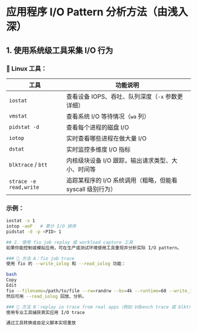 
# 应用程序 I/O Pattern 分析方法（由浅入深）

## 1. 使用系统级工具采集 I/O 行为

### 🧰 Linux 工具：

| 工具               | 功能说明                               |
|--------------------|--------------------------------------|
| `iostat`           | 查看设备 IOPS、吞吐、队列深度（`-x` 参数更详细） |
| `vmstat`           | 查看系统 I/O 等待情况（`wa` 列）          |
| `pidstat -d`       | 查看每个进程的磁盘 I/O                    |
| `iotop`            | 实时查看哪些进程在做大量 I/O               |
| `dstat`            | 实时监控多维度 I/O 指标                    |
| `blktrace` / `btt` | 内核级块设备 I/O 跟踪，输出请求类型、大小、时间等 |
| `strace -e read,write` | 追踪某程序的 I/O 系统调用（粗略，但能看 syscall 级别行为） |

### 示例：

```bash
iostat -x 1
iotop -aoP   # 累计 I/O 排序
pidstat -d -p <PID> 1

## 2. 使用 fio job replay 或 workload capture 工具
如果你能控制或模拟应用，可在生产或测试环境使用工具重现并分析实际 I/O pattern。

### 🔧 方法 A：fio job trace
使用 fio 的 --write_iolog 和 --read_iolog 功能：

bash
Copy
Edit
fio --filename=/path/to/file --rw=randrw --bs=4k --runtime=60 --write_iolog=trace.log
然后可用 --read_iolog 回放、分析。

### 🔧 方法 B：replay io trace from real apps（例如 Vdbench trace 或 blktrace）
使用专业工具捕获真实应用 I/O trace

通过工具转换或自定义脚本实现重放
